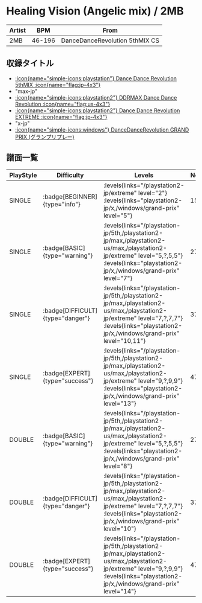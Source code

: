 # Healing Vision (Angelic mix) / 2MB

|Artist|BPM|From|
|------|---|----|
|2MB|46-196|DanceDanceRevolution 5thMIX CS|

## 収録タイトル

- [:icon{name="simple-icons:playstation"} Dance Dance Revolution 5thMIX :icon{name="flag:jp-4x3"}](/playstation-jp/5th)
- "max-jp"
- [:icon{name="simple-icons:playstation2"} DDRMAX Dance Dance Revolution :icon{name="flag:us-4x3"}](/playstation2-us/max)
- [:icon{name="simple-icons:playstation2"} Dance Dance Revolution EXTREME :icon{name="flag:jp-4x3"}](/playstation2-jp/extreme)
- "x-jp"
- [:icon{name="simple-icons:windows"} DanceDanceRevolution GRAND PRIX (グランプリプレー)](/windows/grand-prix)

## 譜面一覧

|PlayStyle|Difficulty|Levels|Notes|Movie|
|---------|----------|------|-----|-----|
|SINGLE| :badge[BEGINNER]{type="info"}| :levels{links="/playstation2-jp/extreme" level="2"} :levels{links="playstation2-jp/x,/windows/grand-prix" level="5"}|153/0||
|SINGLE| :badge[BASIC]{type="warning"}| :levels{links="/playstation-jp/5th,/playstation2-jp/max,/playstation2-us/max,/playstation2-jp/extreme" level="5,?,5,5"} :levels{links="playstation2-jp/x,/windows/grand-prix" level="7"}|273/0||
|SINGLE| :badge[DIFFICULT]{type="danger"}| :levels{links="/playstation-jp/5th,/playstation2-jp/max,/playstation2-us/max,/playstation2-jp/extreme" level="7,?,7,7"} :levels{links="playstation2-jp/x,/windows/grand-prix" level="10,11"}|377/0||
|SINGLE| :badge[EXPERT]{type="success"}| :levels{links="/playstation-jp/5th,/playstation2-jp/max,/playstation2-us/max,/playstation2-jp/extreme" level="9,?,9,9"} :levels{links="playstation2-jp/x,/windows/grand-prix" level="13"}|479/0||
|DOUBLE| :badge[BASIC]{type="warning"}| :levels{links="/playstation-jp/5th,/playstation2-jp/max,/playstation2-us/max,/playstation2-jp/extreme" level="5,?,5,5"} :levels{links="playstation2-jp/x,/windows/grand-prix" level="8"}|272/0||
|DOUBLE| :badge[DIFFICULT]{type="danger"}| :levels{links="/playstation-jp/5th,/playstation2-jp/max,/playstation2-us/max,/playstation2-jp/extreme" level="7,?,7,7"} :levels{links="playstation2-jp/x,/windows/grand-prix" level="10"}|377/0||
|DOUBLE| :badge[EXPERT]{type="success"}| :levels{links="/playstation-jp/5th,/playstation2-jp/max,/playstation2-us/max,/playstation2-jp/extreme" level="9,?,9,9"} :levels{links="playstation2-jp/x,/windows/grand-prix" level="14"}|471/0||
